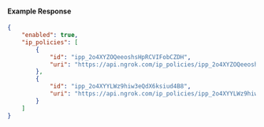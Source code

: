 <!-- Code generated for API Clients. DO NOT EDIT. -->

#### Example Response

```json
{
	"enabled": true,
	"ip_policies": [
		{
			"id": "ipp_2o4XYZOQeeoshsHpRCVIFobCZDH",
			"uri": "https://api.ngrok.com/ip_policies/ipp_2o4XYZOQeeoshsHpRCVIFobCZDH"
		},
		{
			"id": "ipp_2o4XYYLWz9hiw3eQdX6ksiud4B8",
			"uri": "https://api.ngrok.com/ip_policies/ipp_2o4XYYLWz9hiw3eQdX6ksiud4B8"
		}
	]
}
```
